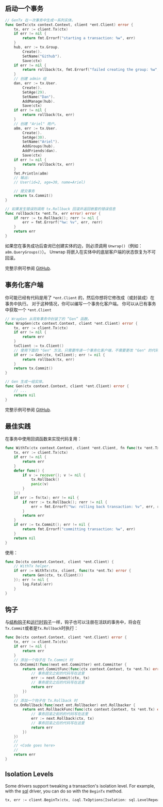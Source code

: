 ## 启动一个事务

```go
// GenTx 在一次事务中生成一系列实体。
func GenTx(ctx context.Context, client *ent.Client) error {
    tx, err := client.Tx(ctx)
    if err != nil {
        return fmt.Errorf("starting a transaction: %w", err)
    }
    hub, err := tx.Group.
        Create().
        SetName("Github").
        Save(ctx)
    if err != nil {
        return rollback(tx, fmt.Errorf("failed creating the group: %w", err))
    }
    // 创建 admin 组
    dan, err := tx.User.
        Create().
        SetAge(29).
        SetName("Dan").
        AddManage(hub).
        Save(ctx)
    if err != nil {
        return rollback(tx, err)
    }
    // 创建 "Ariel" 用户。
    a8m, err := tx.User.
        Create().
        SetAge(30).
        SetName("Ariel").
        AddGroups(hub).
        AddFriends(dan).
        Save(ctx)
    if err != nil {
        return rollback(tx, err)
    }
    fmt.Println(a8m)
    // 输出:
    // User(id=2, age=30, name=Ariel)

    // 提交事务
    return tx.Commit()
}

// 如果发生错误则调用 tx.Rollback 回滚并返回嵌套的错误信息
func rollback(tx *ent.Tx, err error) error {
    if rerr := tx.Rollback(); rerr != nil {
        err = fmt.Errorf("%w: %v", err, rerr)
    }
    return err
}
```

如果您在事务成功后查询已创建实体的边，则必须调用 `Unwrap()`（例如：`a8m.QueryGroups()`）。 Unwrap 将嵌入在实体中的底层客户端的状态恢复为不可回滚。

完整示例可参阅 [GitHub](https://github.com/ent/ent/tree/master/examples/traversal).

## 事务化客户端

你可能已经有代码是用了 `*ent.Client` 的，然后你想将它修改成（或封装成）在事务中执行。 对于这种情况，你可以编写一个事务化客户端。 你可以从已有事务中获取一个 `*ent.Client`

```go
// WrapGen 从现有事务中封装了的 “Gen” 函数。
func WrapGen(ctx context.Context, client *ent.Client) error {
    tx, err := client.Tx(ctx)
    if err != nil {
        return err
    }
    txClient := tx.Client()
    // 使用下面的 "Gen" 方法，只需要传递一个事务化客户端，不需要更改 "Gen" 的代码
    if err := Gen(ctx, txClient); err != nil {
        return rollback(tx, err)
    }
    return tx.Commit()
}

// Gen 生成一组实体。
func Gen(ctx context.Context, client *ent.Client) error {
    // ...
    return nil
}
```

完整示例可参阅 [GitHub](https://github.com/ent/ent/tree/master/examples/traversal).

## 最佳实践

在事务中使用回调函数来实现代码复用：

```go
func WithTx(ctx context.Context, client *ent.Client, fn func(tx *ent.Tx) error) error {
    tx, err := client.Tx(ctx)
    if err != nil {
        return err
    }
    defer func() {
        if v := recover(); v != nil {
            tx.Rollback()
            panic(v)
        }
    }()
    if err := fn(tx); err != nil {
        if rerr := tx.Rollback(); rerr != nil {
            err = fmt.Errorf("%w: rolling back transaction: %v", err, rerr)
        }
        return err
    }
    if err := tx.Commit(); err != nil {
        return fmt.Errorf("committing transaction: %w", err)
    }
    return nil
}
```

使用：

```go
func Do(ctx context.Context, client *ent.Client) {
    // WithTx helper.
    if err := WithTx(ctx, client, func(tx *ent.Tx) error {
        return Gen(ctx, tx.Client())
    }); err != nil {
        log.Fatal(err)
    }
}
```

## 钩子

与[结构钩子](hooks.md#schema-hooks)和[运行时钩子](hooks.md#runtime-hooks)一样，钩子也可以注册在活跃的事务中，将会在`Tx.Commit`或者是`Tx.Rollback`时执行：

```go
func Do(ctx context.Context, client *ent.Client) error {
    tx, err := client.Tx(ctx)
    if err != nil {
        return err
    }
    // 添加一个钩子在 Tx.Commit 时
    tx.OnCommit(func(next ent.Committer) ent.Committer {
        return ent.CommitFunc(func(ctx context.Context, tx *ent.Tx) error {
            // 事务提交之前的代码写在这里
            err := next.Commit(ctx, tx)
            // 事务提交之后的代码写在这里
            return err
        })
    })
    // 添加一个钩子在 Tx.Rollback 时
    tx.OnRollback(func(next ent.Rollbacker) ent.Rollbacker {
        return ent.RollbackFunc(func(ctx context.Context, tx *ent.Tx) error {
            // 事务回滚之前的的代码写在这里
            err := next.Rollback(ctx, tx)
            // 事务回滚之后的代码写在这里
            return err
        })
    })
    //
    // <Code goes here>
    //
    return err
}
```

## Isolation Levels

Some drivers support tweaking a transaction's isolation level. For example, with the [sql](sql-integration.md) driver, you can do so with the `BeginTx` method.

```go
tx, err := client.BeginTx(ctx, &sql.TxOptions{Isolation: sql.LevelRepeatableRead})
```
